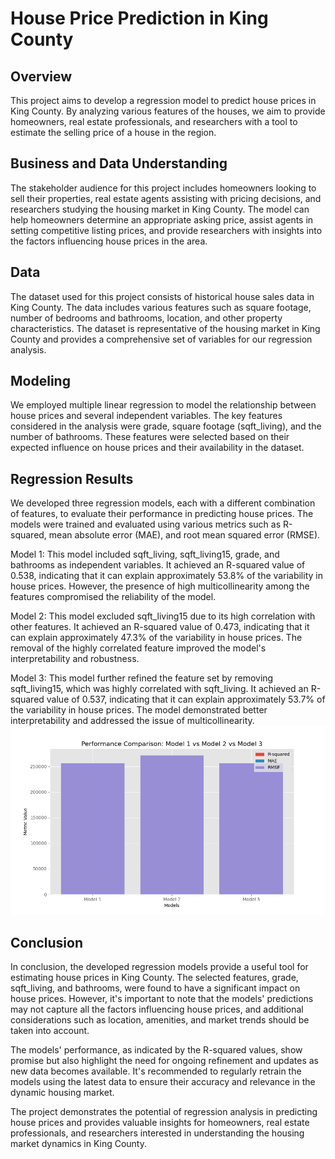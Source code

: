 # House Price Prediction in King County

## Overview
This project aims to develop a regression model to predict house prices in King County. By analyzing various features of the houses, we aim to provide homeowners, real estate professionals, and researchers with a tool to estimate the selling price of a house in the region.

## Business and Data Understanding
The stakeholder audience for this project includes homeowners looking to sell their properties, real estate agents assisting with pricing decisions, and researchers studying the housing market in King County. The model can help homeowners determine an appropriate asking price, assist agents in setting competitive listing prices, and provide researchers with insights into the factors influencing house prices in the area.

## Data
The dataset used for this project consists of historical house sales data in King County. The data includes various features such as square footage, number of bedrooms and bathrooms, location, and other property characteristics. The dataset is representative of the housing market in King County and provides a comprehensive set of variables for our regression analysis.

## Modeling
We employed multiple linear regression to model the relationship between house prices and several independent variables. The key features considered in the analysis were grade, square footage (sqft_living), and the number of bathrooms. These features were selected based on their expected influence on house prices and their availability in the dataset.

## Regression Results
We developed three regression models, each with a different combination of features, to evaluate their performance in predicting house prices. The models were trained and evaluated using various metrics such as R-squared, mean absolute error (MAE), and root mean squared error (RMSE).

Model 1: This model included sqft_living, sqft_living15, grade, and bathrooms as independent variables. It achieved an R-squared value of 0.538, indicating that it can explain approximately 53.8% of the variability in house prices. However, the presence of high multicollinearity among the features compromised the reliability of the model.

Model 2: This model excluded sqft_living15 due to its high correlation with other features. It achieved an R-squared value of 0.473, indicating that it can explain approximately 47.3% of the variability in house prices. The removal of the highly correlated feature improved the model's interpretability and robustness.

Model 3: This model further refined the feature set by removing sqft_living15, which was highly correlated with sqft_living. It achieved an R-squared value of 0.537, indicating that it can explain approximately 53.7% of the variability in house prices. The model demonstrated better interpretability and addressed the issue of multicollinearity.
![Performance Comparison](performance_plot.png)


## Conclusion
In conclusion, the developed regression models provide a useful tool for estimating house prices in King County. The selected features, grade, sqft_living, and bathrooms, were found to have a significant impact on house prices. However, it's important to note that the models' predictions may not capture all the factors influencing house prices, and additional considerations such as location, amenities, and market trends should be taken into account.

The models' performance, as indicated by the R-squared values, show promise but also highlight the need for ongoing refinement and updates as new data becomes available. It's recommended to regularly retrain the models using the latest data to ensure their accuracy and relevance in the dynamic housing market.

The project demonstrates the potential of regression analysis in predicting house prices and provides valuable insights for homeowners, real estate professionals, and researchers interested in understanding the housing market dynamics in King County.
